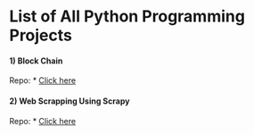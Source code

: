 # List of All Python Programming Projects

#### 1) Block Chain 
Repo: * [Click here](https://github.com/uttampatel007/block_chain_first)

#### 2) Web Scrapping Using Scrapy
Repo: * [Click here](https://github.com/uttampatel007/scrapy)
